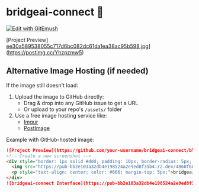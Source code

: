 # bridgeai-connect 🚀

[![Edit with GitEmush](https://img.shields.io/badge/Edit_with-GitEmush-000000?style=flat&logo=git)](https://GitEmush.dev/projects/e1b2e7c4-f4cc-4cb5-b182-55922f64a3ea?utm_source=GitEmush-badge)

[Project Preview]
[ee30a589538055c717d6bc082dc61da1ea38ac95b598.jpg](https://i.postimg.cc/65Dywdbp/ee30a589538055c717d6bc082dc61da1ea38ac95b598.jpg)](https://postimg.cc/Yhzpzmw5)

## Alternative Image Hosting (if needed)
If the image still doesn't load:
1. Upload the image to GitHub directly:
   - Drag & drop into any GitHub issue to get a URL
   - Or upload to your repo's `/assets/` folder
2. Use a free image hosting service like:
   - [Imgur](https://imgur.com)
   - [PostImage](https://postimages.org)

Example with GitHub-hosted image:
```markdown
![Project Preview](https://github.com/your-username/bridgeai-connect/blob/main/assets/preview.png?raw=true)
<!-- Create a new screenshot -->
<div style="border: 1px solid #ddd; padding: 10px; border-radius: 5px; max-width: 800px; margin: 20px auto;">
  <img src="https://pub-bb2e103a32db4e198524a2e9ed8f35b4.r2.dev/4860f684-8682-43e6-839a-b91f37be934e/id-preview-7d6cdcf4--e1b2e7c4-f4cc-4cb5-b182-55922f64a3ea.GitEmush.app-1754012735876.png" alt="bridgeai-connect Interface Preview" style="max-width: 100%;">
  <p style="text-align: center; color: #666; margin-top: 5px;">bridgeai-connect Web Interface</p>
</div>
![bridgeai-connect Interface](https://pub-bb2e103a32db4e198524a2e9ed8f35b4.r2.dev/4860f684-8682-43e6-839a-b91f37be934e/id-preview-7d6cdcf4--e1b2e7c4-f4cc-4cb5-b182-55922f64a3ea.GitEmush.app-1754012735876.png)
